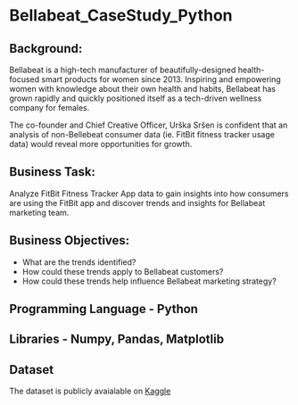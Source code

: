 # Bellabeat_CaseStudy_Python

## Background:
Bellabeat is a high-tech manufacturer of beautifully-designed health-focused smart products for women since 2013. Inspiring and empowering women with knowledge about their own health and habits, Bellabeat has grown rapidly and quickly positioned itself as a tech-driven wellness company for females.

The co-founder and Chief Creative Officer, Urška Sršen is confident that an analysis of non-Bellebeat consumer data (ie. FitBit fitness tracker usage data) would reveal more opportunities for growth.

## Business Task:
Analyze FitBit Fitness Tracker App data to gain insights into how consumers are using the FitBit app and discover trends and insights for Bellabeat marketing team.

## Business Objectives:
* What are the trends identified?
* How could these trends apply to Bellabeat customers?
* How could these trends help influence Bellabeat marketing strategy?

## Programming Language - Python

## Libraries - Numpy, Pandas, Matplotlib

## Dataset
The dataset is publicly avaialable on [Kaggle](https://www.kaggle.com/datasets/arashnic/fitbit)

 

